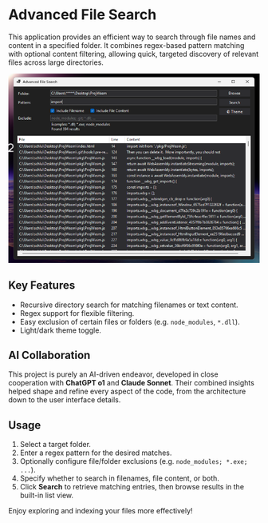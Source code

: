 # Advanced File Search

This application provides an efficient way to search through file names and content in a specified folder. It combines regex-based pattern matching with optional content filtering, allowing quick, targeted discovery of relevant files across large directories.

![Screenshot](advanced_file_search_screenshot.png)

## Key Features
- Recursive directory search for matching filenames or text content.
- Regex support for flexible filtering.
- Easy exclusion of certain files or folders (e.g. `node_modules`, `*.dll`).
- Light/dark theme toggle.

## AI Collaboration
This project is purely an AI-driven endeavor, developed in close cooperation with **ChatGPT o1** and **Claude Sonnet**. Their combined insights helped shape and refine every aspect of the code, from the architecture down to the user interface details.

## Usage
1. Select a target folder.
2. Enter a regex pattern for the desired matches.
3. Optionally configure file/folder exclusions (e.g. `node_modules; *.exe; ...`).
4. Specify whether to search in filenames, file content, or both.
5. Click **Search** to retrieve matching entries, then browse results in the built-in list view.

Enjoy exploring and indexing your files more effectively!
